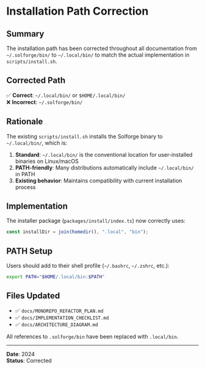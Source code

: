 # Installation Path Correction

## Summary

The installation path has been corrected throughout all documentation from `~/.solforge/bin/` to `~/.local/bin/` to match the actual implementation in `scripts/install.sh`.

## Corrected Path

✅ **Correct**: `~/.local/bin/` or `$HOME/.local/bin/`  
❌ **Incorrect**: `~/.solforge/bin/`

## Rationale

The existing `scripts/install.sh` installs the Solforge binary to `~/.local/bin/`, which is:

1. **Standard**: `~/.local/bin/` is the conventional location for user-installed binaries on Linux/macOS
2. **PATH-friendly**: Many distributions automatically include `~/.local/bin/` in PATH
3. **Existing behavior**: Maintains compatibility with current installation process

## Implementation

The installer package (`packages/install/index.ts`) now correctly uses:

```typescript
const installDir = join(homedir(), ".local", "bin");
```

## PATH Setup

Users should add to their shell profile (`~/.bashrc`, `~/.zshrc`, etc.):

```bash
export PATH="$HOME/.local/bin:$PATH"
```

## Files Updated

- ✅ `docs/MONOREPO_REFACTOR_PLAN.md`
- ✅ `docs/IMPLEMENTATION_CHECKLIST.md`
- ✅ `docs/ARCHITECTURE_DIAGRAM.md`

All references to `.solforge/bin` have been replaced with `.local/bin`.

---

**Date**: 2024  
**Status**: Corrected
